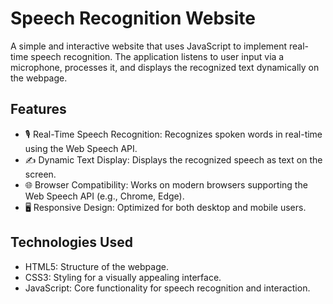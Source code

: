 # Speech Recognition Website
A simple and interactive website that uses JavaScript to implement real-time speech recognition. The application listens to user input via a microphone, processes it, and displays the recognized text dynamically on the webpage.

## Features
- 🎙️ Real-Time Speech Recognition: Recognizes spoken words in real-time using the Web Speech API.
- ✍️ Dynamic Text Display: Displays the recognized speech as text on the screen.
- 🌐 Browser Compatibility: Works on modern browsers supporting the Web Speech API (e.g., Chrome, Edge).
- 🖥️ Responsive Design: Optimized for both desktop and mobile users.

## Technologies Used
- HTML5: Structure of the webpage.
- CSS3: Styling for a visually appealing interface.
- JavaScript: Core functionality for speech recognition and interaction.
